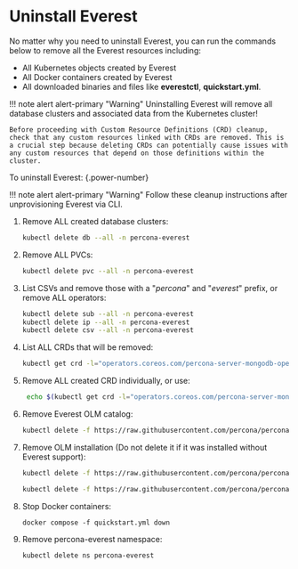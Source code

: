 # Uninstall Everest

No matter why you need to uninstall Everest, you can run the commands below to remove all the Everest resources including:

- All Kubernetes objects created by Everest
- All Docker containers created by Everest
- All downloaded binaries and files like **everestctl**, **quickstart.yml**.

!!! note alert alert-primary "Warning"
    Uninstalling Everest will remove all database clusters and associated data from the Kubernetes cluster!

    Before proceeding with Custom Resource Definitions (CRD) cleanup, check that any custom resources linked with CRDs are removed. This is a crucial step because deleting CRDs can potentially cause issues with any custom resources that depend on those definitions within the cluster.

To uninstall Everest:
{.power-number}

!!! note alert alert-primary "Warning"
    Follow these cleanup instructions after unprovisioning Everest via CLI.

1. Remove ALL created database clusters:

    ```sh
    kubectl delete db --all -n percona-everest
    ```

2. Remove ALL PVCs:

    ```sh
    kubectl delete pvc --all -n percona-everest
    ```

3. List CSVs and remove those with a "*percona*" and "*everest*" prefix, or remove ALL operators:

    ```sh
    kubectl delete sub --all -n percona-everest
    kubectl delete ip --all -n percona-everest
    kubectl delete csv --all -n percona-everest
    ```

4. List ALL CRDs that will be removed:

    ```sh
    kubectl get crd -l="operators.coreos.com/percona-server-mongodb-operator.percona-everest" --ignore-not-found=true --no-headers | awk '{print $1}' &&  kubectl get crd -l="operators.coreos.com/percona-postgresql-operator.percona-everest" --ignore-not-found=true --no-headers | awk '{print $1}' && kubectl get crd -l="operators.coreos.com/percona-xtradb-cluster-operator.percona-everest" --ignore-not-found=true --no-headers | awk '{print $1}'
    ```

5. Remove ALL created CRD individually, or use:

    ```sh
     echo $(kubectl get crd -l="operators.coreos.com/percona-server-mongodb-operator.percona-everest" --ignore-not-found=true --no-headers | awk '{print $1}' &&  kubectl get crd -l="operators.coreos.com/percona-postgresql-operator.percona-everest" --ignore-not-found=true --no-headers | awk '{print $1}' && kubectl get crd -l="operators.coreos.com/percona-xtradb-cluster-operator.percona-everest" --ignore-not-found=true --no-headers | awk '{print $1}') | xargs  kubectl delete crd
    ```

6. Remove Everest OLM catalog:

    ```sh
    kubectl delete -f https://raw.githubusercontent.com/percona/percona-everest-cli/v0.3.0/data/crds/olm/percona-dbaas-catalog.yaml
    ```

7. Remove OLM installation (Do not delete it if it was installed without Everest support):

    ```sh
    kubectl delete -f https://raw.githubusercontent.com/percona/percona-everest-cli/v0.3.0/data/crds/olm/crds.yaml
    ```

    ```sh
    kubectl delete -f https://raw.githubusercontent.com/percona/percona-everest-cli/v0.3.0/data/crds/olm/olm.yaml
    ```

8. Stop Docker containers:

    ```
    docker compose -f quickstart.yml down
    ```

9. Remove percona-everest namespace:

    ```sh
    kubectl delete ns percona-everest
    ```
